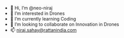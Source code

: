 - 👋 Hi, I’m @neo-niraj
- 👀 I’m interested in Drones 
- 🌱 I’m currently learning Coding  
- 💞️ I’m looking to collaborate on Innovation in Drones
- 📫 niraj.sahay@rattanindia.com

<!---
neo-niraj/neo-niraj is a ✨ special ✨ repository because its `README.md` (this file) appears on your GitHub profile.
You can click the Preview link to take a look at your changes.
--->
